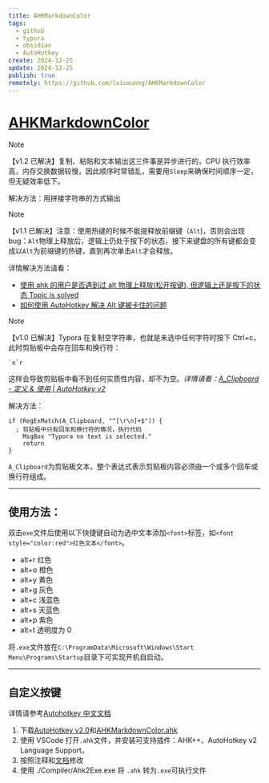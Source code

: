 ```yaml
---
title: AHKMarkdownColor
tags:
  - github
  - typora
  - obsidian
  - AutoHotkey
create: 2024-12-25
update: 2024-12-25
publish: true
remotely: https://github.com/lxiuaunng/AHKMarkdownColor
---
```


# [AHKMarkdownColor](../../../B_代码炼金术/B3_已归档/其他/工具/AHKMarkdownColor.md)

> [!note]
>
> 【v1.2 已解决】复制、粘贴和文本输出这三件事是异步进行的，CPU 执行效率高，内存交换数据较慢，因此顺序时常错乱，需要用`Sleep`来确保时间顺序一定，但无疑效率低下。
>
> 解决方法：用拼接字符串的方式输出

> [!note]
>
> 【v1.1 已解决】注意：使用热键的时候不能提释放前缀键（`Alt`)，否则会出现 bug：`Alt`物理上释放后，逻辑上仍处于按下的状态，接下来键盘的所有键都会变成以`Alt`为前缀键的热键，直到再次单击`Alt`才会释放。
>
> 详情解决方法请看：
>
> - [使用 ahk 的用户是否遇到过 alt 物理上释放(松开按键), 但逻辑上还是按下的状态 Topic is solved](https://www.autohotkey.com/boards/viewtopic.php?style=17&f=27&t=111295)
> - [如何使用 AutoHotkey 解决 Alt 键被卡住的问题](https://zhuanlan.zhihu.com/p/585645321)

> [!note]
>
> 【v1.0 已解决】Typora 在复制空字符串，也就是未选中任何字符时按下 Ctrl+c，此时剪贴板中会存在回车和换行符：
>
> ```
> `n`r
> ```
>
> 这样会导致剪贴板中看不到任何实质性内容，却不为空。_详情请看：[A_Clipboard - 定义 & 使用 | AutoHotkey v2](https://wyagd001.github.io/v2/docs/lib/A_Clipboard.htm)_
>
> 解决方法：
>
> ```ahk
> if (RegExMatch(A_Clipboard, "^[\r\n]+$")) {
> 	; 剪贴板中只有回车和换行符的情况，执行代码
>     MsgBox "Typora no text is selected."
>     return
> }
> ```
>
> `A_Clipboard`为剪贴板文本，整个表达式表示剪贴板内容必须由一个或多个回车或换行符组成。

---

## 使用方法：

双击`exe`文件后使用以下快捷键自动为选中文本添加`<font>`标签，如`<font style="color:red">红色文本</font>`。

- alt+r 红色
- alt+o 橙色
- alt+y 黄色
- alt+g 灰色
- alt+c 浅蓝色
- alt+s 天蓝色
- alt+p 紫色
- alt+t 透明度为 0

将`.exe`文件放在`C:\ProgramData\Microsoft\Windows\Start Menu\Programs\Startup`目录下可实现开机自启动。

---

## 自定义按键

详情请参考[Autohotkey 中文文档](https://autohotkey.top/)

1. 下载[AutoHotkey v2.0](https://www.autohotkey.com/download/ahk-v2.exe)和[AHKMarkdownColor.ahk](https://github.com/lxiuaunng/AHKMarkdownColor/releases/download/v1.2/AHKMarkdownColor.ahk)
2. 使用 VSCode 打开`.ahk`文件，并安装可支持插件：AHK++、AutoHotkey v2 Language Support。
3. 按照注释和[文档](https://wyagd001.github.io/v2/docs/index.htm)修改
4. 使用 ./Compiler/Ahk2Exe.exe 将 `.ahk` 转为`.exe`可执行文件

